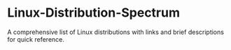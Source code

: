 # Linux-Distribution-Spectrum
A comprehensive list of Linux distributions with links and brief descriptions for quick reference.
